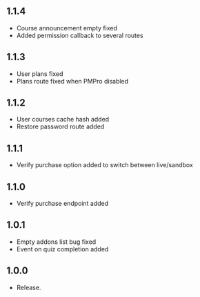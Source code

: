 ## 1.1.4
- Course announcement empty fixed
- Added permission callback to several routes

## 1.1.3
- User plans fixed
- Plans route fixed when PMPro disabled

## 1.1.2
- User courses cache hash added 
- Restore password route added

## 1.1.1
- Verify purchase option added to switch between live/sandbox

## 1.1.0
- Verify purchase endpoint added

## 1.0.1
- Empty addons list bug fixed
- Event on quiz completion added

## 1.0.0
- Release.
